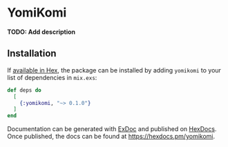 # YomiKomi

**TODO: Add description**

## Installation

If [available in Hex](https://hex.pm/docs/publish), the package can be installed
by adding `yomikomi` to your list of dependencies in `mix.exs`:

```elixir
def deps do
  [
    {:yomikomi, "~> 0.1.0"}
  ]
end
```

Documentation can be generated with [ExDoc](https://github.com/elixir-lang/ex_doc)
and published on [HexDocs](https://hexdocs.pm). Once published, the docs can
be found at <https://hexdocs.pm/yomikomi>.
